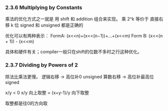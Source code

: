 ### 2.3.6 Multiplying by Constants
乘法的优化方式之一就是 用 shift 和 addition 组合来实现。
乘 2^k 等价于 直接右移 k 位 signed 和 unsigned 都是正确的

优化可以有两种表示：
FormA: (x<<n)+(x<<(n−1))+...+(x<<m) 
Form B: (x<<(n + 1)) - (x<<m)

具体和硬件有关；compiler一般只在shift的位数不多时之行这种优化。

### 2.3.7 Dividing by Powers of 2
除法比乘法更慢。
逻辑右移 -> 高位补0 unsigned
算数右移 -> 高位补最高位 signed 

x/y < 0
x/y 向上取整 = (x+y-1)/y 向下取整

取整都是往0的方向取